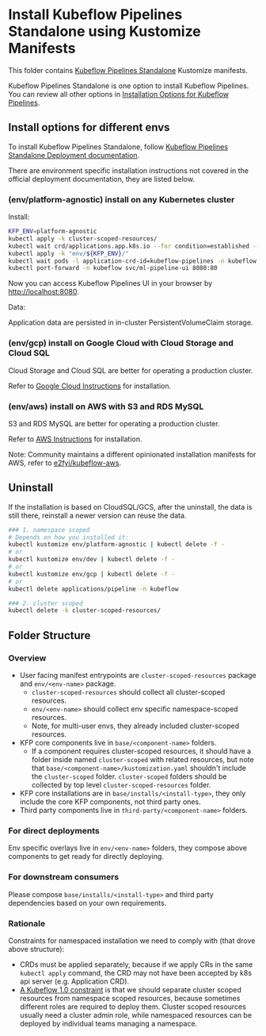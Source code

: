 # Install Kubeflow Pipelines Standalone using Kustomize Manifests

This folder contains [Kubeflow Pipelines Standalone](https://www.kubeflow.org/docs/components/pipelines/installation/standalone-deployment/) 
Kustomize manifests.

Kubeflow Pipelines Standalone is one option to install Kubeflow Pipelines. You can review all other options in
[Installation Options for Kubeflow Pipelines](https://www.kubeflow.org/docs/components/pipelines/installation/overview/).

## Install options for different envs

To install Kubeflow Pipelines Standalone, follow [Kubeflow Pipelines Standalone Deployment documentation](https://www.kubeflow.org/docs/components/pipelines/installation/standalone-deployment/).

There are environment specific installation instructions not covered in the official deployment documentation, they are listed below.

### (env/platform-agnostic) install on any Kubernetes cluster

Install:

```bash
KFP_ENV=platform-agnostic
kubectl apply -k cluster-scoped-resources/
kubectl wait crd/applications.app.k8s.io --for condition=established --timeout=60s
kubectl apply -k "env/${KFP_ENV}/"
kubectl wait pods -l application-crd-id=kubeflow-pipelines -n kubeflow --for condition=Ready --timeout=1800s
kubectl port-forward -n kubeflow svc/ml-pipeline-ui 8080:80
```

Now you can access Kubeflow Pipelines UI in your browser by <http://localhost:8080>.

Data:

Application data are persisted in in-cluster PersistentVolumeClaim storage.

### (env/gcp) install on Google Cloud with Cloud Storage and Cloud SQL

Cloud Storage and Cloud SQL are better for operating a production cluster.

Refer to [Google Cloud Instructions](sample/README.md) for installation.

### (env/aws) install on AWS with S3 and RDS MySQL

S3 and RDS MySQL are better for operating a production cluster.

Refer to [AWS Instructions](env/aws/README.md) for installation.

Note: Community maintains a different opinionated installation manifests for AWS, refer to [e2fyi/kubeflow-aws](https://github.com/e2fyi/kubeflow-aws/tree/master/pipelines).

## Uninstall

If the installation is based on CloudSQL/GCS, after the uninstall, the data is still there,
reinstall a newer version can reuse the data.

```bash
### 1. namespace scoped
# Depends on how you installed it:
kubectl kustomize env/platform-agnostic | kubectl delete -f -
# or
kubectl kustomize env/dev | kubectl delete -f -
# or
kubectl kustomize env/gcp | kubectl delete -f -
# or
kubectl delete applications/pipeline -n kubeflow

### 2. cluster scoped
kubectl delete -k cluster-scoped-resources/
```

## Folder Structure

### Overview

* User facing manifest entrypoints are `cluster-scoped-resources` package and `env/<env-name>` package.
  * `cluster-scoped-resources` should collect all cluster-scoped resources.
  * `env/<env-name>` should collect env specific namespace-scoped resources.
  * Note, for multi-user envs, they already included cluster-scoped resources.
* KFP core components live in `base/<component-name>` folders.
  * If a component requires cluster-scoped resources, it should have a folder inside named `cluster-scoped` with related resources, but note that `base/<component-name>/kustomization.yaml` shouldn't include the `cluster-scoped` folder. `cluster-scoped` folders should be collected by top level `cluster-scoped-resources` folder.
* KFP core installations are in `base/installs/<install-type>`, they only include the core KFP components, not third party ones.
* Third party components live in `third-party/<component-name>` folders.

### For direct deployments

Env specific overlays live in `env/<env-name>` folders, they compose above components to get ready for directly deploying.

### For downstream consumers

Please compose `base/installs/<install-type>` and third party dependencies based on your own requirements.

### Rationale

Constraints for namespaced installation we need to comply with (that drove above structure):

* CRDs must be applied separately, because if we apply CRs in the same `kubectl apply` command, the CRD may not have been accepted by k8s api server (e.g. Application CRD).
* [A Kubeflow 1.0 constraint](https://github.com/kubeflow/pipelines/issues/2884#issuecomment-577158715) is that we should separate cluster scoped resources from namespace scoped resources, because sometimes different roles are required to deploy them. Cluster scoped resources usually need a cluster admin role, while namespaced resources can be deployed by individual teams managing a namespace.
